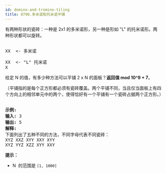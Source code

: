 ```yaml
---
id: domino-and-tromino-tiling
title: 0790.多米诺和托米诺平铺
---
```

有两种形状的瓷砖：一种是 2x1 的多米诺形，另一种是形如 &#34;L&#34; 的托米诺形。两种形状都可以旋转。


<pre><br/>XX  &lt;- 多米诺<br/><br/>XX  &lt;- &#34;L&#34; 托米诺<br/>X<br/></pre>

给定 N 的值，有多少种方法可以平铺 2 x N 的面板？**返回值 mod 10^9 + 7**。

（平铺指的是每个正方形都必须有瓷砖覆盖。两个平铺不同，当且仅当面板上有四个方向上的相邻单元中的两个，使得恰好有一个平铺有一个瓷砖占据两个正方形。）


<pre><br/><strong>示例:</strong><br/><strong>输入:</strong> 3<br/><strong>输出:</strong> 5<br/><strong>解释:</strong> <br/>下面列出了五种不同的方法，不同字母代表不同瓷砖：<br/>XYZ XXZ XYY XXY XYY<br/>XYZ YYZ XZZ XYY XXY</pre>

**提示：**


- N  的范围是 <code>[1, 1000]</code>

 
